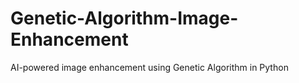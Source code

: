 # Genetic-Algorithm-Image-Enhancement
AI-powered image enhancement using Genetic Algorithm in Python
